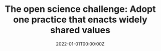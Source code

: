 ---
title: "The open science challenge: Adopt one practice that enacts widely shared values"
authors:
  - "Christopher M. Castille"
  - "Liana M. Kreamer"
  - "Betsy H. Albritton"
  - "George C. Banks"
  - "Steven G. Rogelberg"
date: "2022-01-01T00:00:00Z"
doi: ""
publishDate: "2022-01-01T00:00:00Z"
publication_types: ["article-journal"]
publication: "*Journal of Business and Psychology*"
publication_short: ""
abstract: ""
summary: ""
tags: []
featured: false
projects: []
slides: ""

url_pdf: ""
url_code: ""
url_dataset: ""
url_poster: ""
url_project: ""
url_slides: ""
url_source: ""
url_video: ""

image:
  caption: ""
  focal_point: ""
  preview_only: false

--- 
